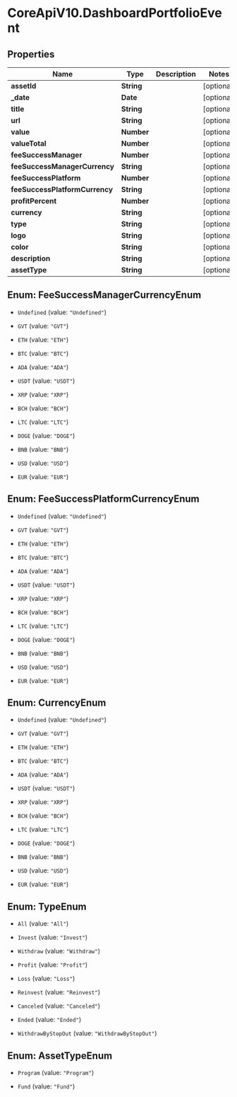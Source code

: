 # CoreApiV10.DashboardPortfolioEvent

## Properties
Name | Type | Description | Notes
------------ | ------------- | ------------- | -------------
**assetId** | **String** |  | [optional] 
**_date** | **Date** |  | [optional] 
**title** | **String** |  | [optional] 
**url** | **String** |  | [optional] 
**value** | **Number** |  | [optional] 
**valueTotal** | **Number** |  | [optional] 
**feeSuccessManager** | **Number** |  | [optional] 
**feeSuccessManagerCurrency** | **String** |  | [optional] 
**feeSuccessPlatform** | **Number** |  | [optional] 
**feeSuccessPlatformCurrency** | **String** |  | [optional] 
**profitPercent** | **Number** |  | [optional] 
**currency** | **String** |  | [optional] 
**type** | **String** |  | [optional] 
**logo** | **String** |  | [optional] 
**color** | **String** |  | [optional] 
**description** | **String** |  | [optional] 
**assetType** | **String** |  | [optional] 


<a name="FeeSuccessManagerCurrencyEnum"></a>
## Enum: FeeSuccessManagerCurrencyEnum


* `Undefined` (value: `"Undefined"`)

* `GVT` (value: `"GVT"`)

* `ETH` (value: `"ETH"`)

* `BTC` (value: `"BTC"`)

* `ADA` (value: `"ADA"`)

* `USDT` (value: `"USDT"`)

* `XRP` (value: `"XRP"`)

* `BCH` (value: `"BCH"`)

* `LTC` (value: `"LTC"`)

* `DOGE` (value: `"DOGE"`)

* `BNB` (value: `"BNB"`)

* `USD` (value: `"USD"`)

* `EUR` (value: `"EUR"`)




<a name="FeeSuccessPlatformCurrencyEnum"></a>
## Enum: FeeSuccessPlatformCurrencyEnum


* `Undefined` (value: `"Undefined"`)

* `GVT` (value: `"GVT"`)

* `ETH` (value: `"ETH"`)

* `BTC` (value: `"BTC"`)

* `ADA` (value: `"ADA"`)

* `USDT` (value: `"USDT"`)

* `XRP` (value: `"XRP"`)

* `BCH` (value: `"BCH"`)

* `LTC` (value: `"LTC"`)

* `DOGE` (value: `"DOGE"`)

* `BNB` (value: `"BNB"`)

* `USD` (value: `"USD"`)

* `EUR` (value: `"EUR"`)




<a name="CurrencyEnum"></a>
## Enum: CurrencyEnum


* `Undefined` (value: `"Undefined"`)

* `GVT` (value: `"GVT"`)

* `ETH` (value: `"ETH"`)

* `BTC` (value: `"BTC"`)

* `ADA` (value: `"ADA"`)

* `USDT` (value: `"USDT"`)

* `XRP` (value: `"XRP"`)

* `BCH` (value: `"BCH"`)

* `LTC` (value: `"LTC"`)

* `DOGE` (value: `"DOGE"`)

* `BNB` (value: `"BNB"`)

* `USD` (value: `"USD"`)

* `EUR` (value: `"EUR"`)




<a name="TypeEnum"></a>
## Enum: TypeEnum


* `All` (value: `"All"`)

* `Invest` (value: `"Invest"`)

* `Withdraw` (value: `"Withdraw"`)

* `Profit` (value: `"Profit"`)

* `Loss` (value: `"Loss"`)

* `Reinvest` (value: `"Reinvest"`)

* `Canceled` (value: `"Canceled"`)

* `Ended` (value: `"Ended"`)

* `WithdrawByStopOut` (value: `"WithdrawByStopOut"`)




<a name="AssetTypeEnum"></a>
## Enum: AssetTypeEnum


* `Program` (value: `"Program"`)

* `Fund` (value: `"Fund"`)





